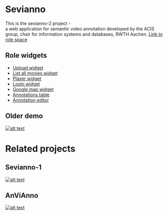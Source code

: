 # Sevianno 
This is the sevianno-2 project -  
a web application for semantic video annotation developed by the ACIS group, chair for information systems and databases, RWTH Aachen.
[Link to role space](http://role-sandbox.eu/spaces/sevianno2)

## Role widgets
* [Upload widget](http://54.229.235.99:1337/upload.xml)
* [List all movies widget](http://54.229.235.99:1337/allmovies.xml)
* [Player widget](http://54.229.235.99:1337/jwplayer.xml)
* [Login widget](http://54.229.235.99:1337/login.xml)
* [Google map widget](http://54.229.235.99:1337/map.xml)
* [Annotations table](http://54.229.235.99:1337/annotationsTable.xml)
* [Annotation editor](http://54.229.235.99:1337/annotations.xml)

## Older demo
[![alt text](http://img.youtube.com/vi/fQuJayMdcp4/0.jpg)](http://www.youtube.com/watch?v=fQuJayMdcp4)

# Related projects
## Sevianno-1
[![alt text](http://img.youtube.com/vi/_VkmcWc82Us/0.jpg)](http://www.youtube.com/watch?v=_VkmcWc82Us)

## AnViAnno
[![alt text](http://img.youtube.com/vi/qK8WzPZw5BQ/0.jpg)](http://www.youtube.com/watch?v=qK8WzPZw5BQ)

